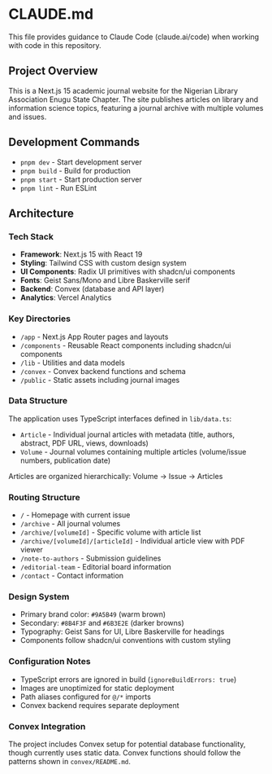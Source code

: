# CLAUDE.md

This file provides guidance to Claude Code (claude.ai/code) when working with code in this repository.

## Project Overview

This is a Next.js 15 academic journal website for the Nigerian Library Association Enugu State Chapter. The site publishes articles on library and information science topics, featuring a journal archive with multiple volumes and issues.

## Development Commands

- `pnpm dev` - Start development server
- `pnpm build` - Build for production
- `pnpm start` - Start production server
- `pnpm lint` - Run ESLint

## Architecture

### Tech Stack
- **Framework**: Next.js 15 with React 19
- **Styling**: Tailwind CSS with custom design system
- **UI Components**: Radix UI primitives with shadcn/ui components
- **Fonts**: Geist Sans/Mono and Libre Baskerville serif
- **Backend**: Convex (database and API layer)
- **Analytics**: Vercel Analytics

### Key Directories

- `/app` - Next.js App Router pages and layouts
- `/components` - Reusable React components including shadcn/ui components
- `/lib` - Utilities and data models
- `/convex` - Convex backend functions and schema
- `/public` - Static assets including journal images

### Data Structure

The application uses TypeScript interfaces defined in `lib/data.ts`:

- `Article` - Individual journal articles with metadata (title, authors, abstract, PDF URL, views, downloads)
- `Volume` - Journal volumes containing multiple articles (volume/issue numbers, publication date)

Articles are organized hierarchically: Volume → Issue → Articles

### Routing Structure

- `/` - Homepage with current issue
- `/archive` - All journal volumes
- `/archive/[volumeId]` - Specific volume with article list
- `/archive/[volumeId]/[articleId]` - Individual article view with PDF viewer
- `/note-to-authors` - Submission guidelines
- `/editorial-team` - Editorial board information
- `/contact` - Contact information

### Design System

- Primary brand color: `#9A5B49` (warm brown)
- Secondary: `#8B4F3F` and `#6B3E2E` (darker browns)
- Typography: Geist Sans for UI, Libre Baskerville for headings
- Components follow shadcn/ui conventions with custom styling

### Configuration Notes

- TypeScript errors are ignored in build (`ignoreBuildErrors: true`)
- Images are unoptimized for static deployment
- Path aliases configured for `@/*` imports
- Convex backend requires separate deployment

### Convex Integration

The project includes Convex setup for potential database functionality, though currently uses static data. Convex functions should follow the patterns shown in `convex/README.md`.